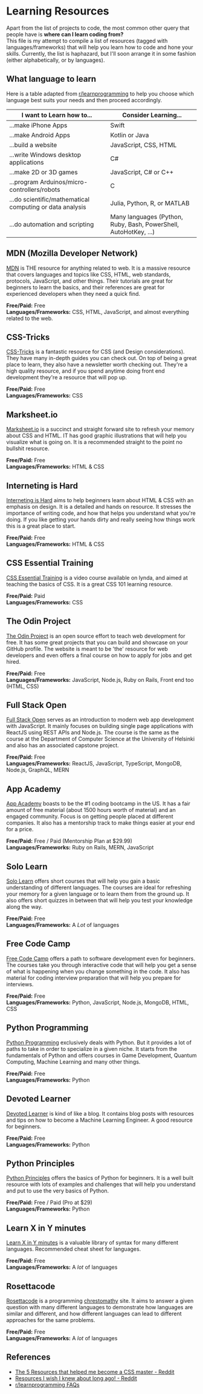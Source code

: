 # Learning Resources

Apart from the list of projects to code, the most common other query that people have is **where can I learn coding from?**  
This file is my attempt to compile a list of resources (tagged with languages/frameworks) that will help you learn how to code and hone your skills. Currently, the list is haphazard, but I'll soon arrange it in some fashion (either alphabetically, or by languages).

## What language to learn

Here is a table adapted from [r/learnprogramming](https://www.reddit.com/r/learnprogramming/wiki/faq#wiki_which_programming_language_should_i_start_with.3F) to help you choose which language best suits your needs and then proceed accordingly.

| I want to Learn how to... | Consider Learning... |
|---------------------------|----------------------|
| ...make iPhone Apps | Swift |
| ...make Android Apps | Kotlin or Java |
| ...build a website | JavaScript, CSS, HTML |
| ...write Windows desktop applications | C# |
| ...make 2D or 3D games | JavaScript, C# or C++ |
| ...program Arduinos/micro-controllers/robots | C |
| ...do scientific/mathematical computing or data analysis | Julia, Python, R, or MATLAB |
| ...do automation and scripting | Many languages (Python, Ruby, Bash, PowerShell, AutoHotKey, ...) |

<!--
Template
## Resource

Description

**Free/Paid:**  
**Languages/Frameworks:**  
-->

## MDN (Mozilla Developer Network)

[MDN](https://developer.mozilla.org/en-US/) is THE resource for anything related to web. It is a massive resource that covers languages and topics like CSS, HTML, web standards, protocols, JavaScript, and other things. Their tutorials are great for beginners to learn the basics, and their references are great for experienced developers when they need a quick find.

**Free/Paid:** Free  
**Languages/Frameworks:** CSS, HTML, JavaScript, and almost everything related to the web.  

## CSS-Tricks

[CSS-Tricks](https://css-tricks.com/) is a fantastic resource for CSS (and Design considerations). They have many in-depth guides you can check out. On top of being a great place to learn, they also have a newsletter worth checking out. They're a high quality resource, and if you spend anytime doing front end development they're a resource that will pop up.

**Free/Paid:** Free  
**Languages/Frameworks:** CSS  

## Marksheet.io

[Marksheet.io](https://marksheet.io/) is a succinct and straight forward site to refresh your memory about CSS and HTML. IT has good graphic illustrations that will help you visualize what is going on. It is a recommended straight to the point no bullshit resource.

**Free/Paid:** Free  
**Languages/Frameworks:** HTML & CSS  

## Interneting is Hard

[Interneting is Hard](https://www.internetingishard.com/) aims to help beginners learn about HTML & CSS with an emphasis on design. It is a detailed and hands on resource. It stresses the importance of writing code, and how that helps you understand what you're doing. If you like getting your hands dirty and really seeing how things work this is a great place to start.

**Free/Paid:** Free  
**Languages/Frameworks:** HTML & CSS  

## CSS Essential Training

[CSS Essential Training](https://www.lynda.com/CSS-tutorials/Styling-documents-consistently/5038219/2249020-4.html) is a video course available on lynda, and aimed at teaching the basics of CSS. It is a great CSS 101 learning resource.

**Free/Paid:** Paid  
**Languages/Frameworks:** CSS  

## The Odin Project

[The Odin Project](https://theodinproject.com/) is an open source effort to teach web development for free. It has some great projects that you can build and showcase on your GitHub profile. The website is meant to be 'the' resource for web developers and even offers a final course on how to apply for jobs and get hired.

**Free/Paid:** Free  
**Languages/Frameworks:** JavaScript, Node.js, Ruby on Rails, Front end too (HTML, CSS)  

## Full Stack Open

[Full Stack Open](https://fullstackopen.com/en/) serves as an introduction to modern web app development with JavaScript. It mainly focuses on building single page applications with ReactJS using REST APIs and Node.js. The course is the same as the course at the Department of Computer Science at the University of Helsinki and also has an associated capstone project.

**Free/Paid:** Free  
**Languages/Frameworks:** ReactJS, JavaScript, TypeScript, MongoDB, Node.js, GraphQL, MERN  

## App Academy

[App Academy](https://open.appacademy.io/) boasts to be the #1 coding bootcamp in the US. It has a fair amount of free material (about 1500 hours worth of material) and an engaged community. Focus is on getting people placed at different companies. It also has a mentorship track to make things easier at your end for a price.

**Free/Paid:** Free / Paid (Mentorship Plan at $29.99)  
**Languages/Frameworks:** Ruby on Rails, MERN, JavaScript  

## Solo Learn

[Solo Learn](https://www.sololearn.com/) offers short courses that will help you gain a basic understanding of different languages. The courses are ideal for refreshing your memory for a given language or to learn them from the ground up. It also offers short quizzes in between that will help you test your knowledge along the way.

**Free/Paid:** Free  
**Languages/Frameworks:** A *Lot* of languages  

## Free Code Camp

[Free Code Camp](https://www.freecodecamp.org/) offers a path to software development even for beginners. The courses take you through interactive code that will help you get a sense of what is happening when you change something in the code. It also has material for coding interview preparation that will help you prepare for interviews.

**Free/Paid:** Free  
**Languages/Frameworks:** Python, JavaScript, Node.js, MongoDB, HTML, CSS  

## Python Programming

[Python Programming](https://pythonprogramming.net/) exclusively deals with Python. But it provides a lot of paths to take in order to specialize in a given niche. It starts from the fundamentals of Python and offers courses in Game Development, Quantum Computing, Machine Learning and many other things.

**Free/Paid:** Free  
**Languages/Frameworks:** Python  

## Devoted Learner

[Devoted Learner](https://devotedlearner.com/how-to-become-a-machine-learning-engineer/#Introduction) is kind of like a blog. It contains blog posts with resources and tips on how to become a Machine Learning Engineer. A good resource for beginners.

**Free/Paid:** Free  
**Languages/Frameworks:** Python  

## Python Principles

[Python Principles](https://pythonprinciples.com/) offers the basics of Python for beginners. It is a well built resource with lots of examples and challenges that will help you understand and put to use the very basics of Python.

**Free/Paid:** Free / Paid (Pro at $29)  
**Languages/Frameworks:** Python  

## Learn X in Y minutes

[Learn X in Y minutes](https://learnxinyminutes.com/) is a valuable library of syntax for many different languages. Recommended cheat sheet for languages.

**Free/Paid:** Free  
**Languages/Frameworks:** A *lot* of languages  

## Rosettacode

[Rosettacode](http://rosettacode.org/wiki/Rosetta_Code) is a programming [chrestomathy](https://en.wikipedia.org/wiki/Chrestomathy) site. It aims to answer a given question with many different languages to demonstrate how languages are similar and different, and how different languages can lead to different approaches for the same problems.

**Free/Paid:** Free  
**Languages/Frameworks:** A *lot* of languages  

## References
- [The 5 Resources that helped me become a CSS master - Reddit](https://www.reddit.com/r/learnprogramming/comments/in3jvg/the_5_resources_that_helped_me_become_a_css/)
- [Resources I wish I knew about long ago! - Reddit](https://www.reddit.com/r/learnprogramming/comments/icr9ac/resources_i_wish_i_knew_about_long_ago/)
- [r/learnprogramming FAQs](https://www.reddit.com/r/learnprogramming/wiki/faq)

